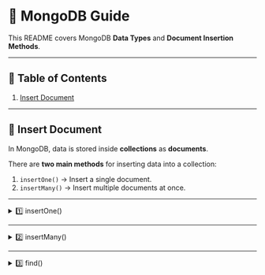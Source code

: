 # 📌 MongoDB Guide

This README covers MongoDB **Data Types** and **Document Insertion Methods**.

---

## 📖 Table of Contents

1. [Insert Document](#-insert-document)

---



## 📝 Insert Document

In MongoDB, data is stored inside **collections** as **documents**.

There are **two main methods** for inserting data into a collection:
1. `insertOne()` → Insert a single document.
2. `insertMany()` → Insert multiple documents at once.

---

<details>
<summary>1️⃣ insertOne()</summary>

**Purpose:** Used to insert a **single** document into a collection.

### **Syntax:**
```javascript
db.collection_name.insertOne({field1: "Value1", field2: Value2})
```

### **Example:**
```javascript
db.students.insertOne({name: "Akshay Kumar", age: 25, class: "BCA"})
```

**Output:**
```
[{
  _id: ObjectID('674743904020430990b01d'),
  name: 'Akshay Kumar',
  age: 25,
  class: 'BCA'
}]
```

Another example:
```javascript
db.students.insertOne({name: "Sunil Shetty", age: 23, class: "BTech"})
```

**Output:**
```
[{
  _id: ObjectID('674743904020430990b01d'),
  name: 'Akshay Kumar',
  age: 25,
  class: 'BCA'
},
{
  _id: ObjectID('234743904020430990b01d'),
  name: 'Sunil Shetty',
  age: 23,
  class: 'BTech'
}]
```

</details>

---

<details>
<summary>2️⃣ insertMany()</summary>

**Purpose:** Used to insert **multiple** documents at once.

### **Syntax:**
```javascript
db.collection_name.insertMany([
  {field1: "Value", field2: value2},
  {field1: "Value", field2: value}
])
```

### **Example:**
```javascript
db.students.insertMany([
  {name: "varsha", age: 35, class: "MTech"},
  {name: "hima", age: 56, class: "BTech"}
])
```

**Output:**
```
[{
  _id: ObjectID('674743904020430990b01d'),
  name: 'Akshay Kumar',
  age: 25,
  class: 'BCA'
},
{
  _id: ObjectID('234743904020430990b01d'),
  name: 'Sunil Shetty',
  age: 23,
  class: 'BTech'
},
{
  _id: ObjectID('147439040204h30990b01d'),
  name: 'varsha',
  age: 35,
  class: 'MTech'
},
{
  _id: ObjectID('743904020430990fhfb01d'),
  name: 'hima',
  age: 56,
  class: 'BTech'
}]
```

</details>

---

<details>
<summary>3️⃣ find()</summary>

**Purpose:** Retrieve all documents from a collection.

### **Syntax:**
```javascript
db.collection_name.find()
```

</details>
